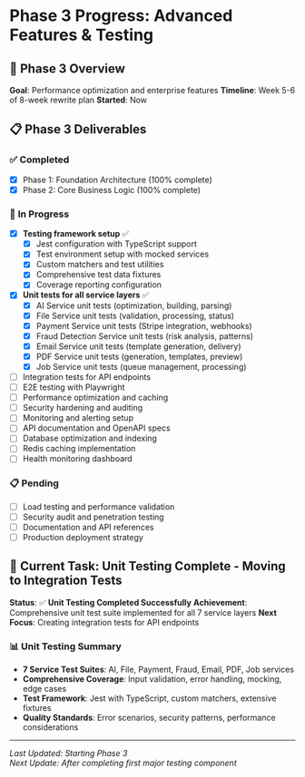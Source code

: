 # Phase 3 Progress: Advanced Features & Testing

## 🎯 Phase 3 Overview
**Goal**: Performance optimization and enterprise features
**Timeline**: Week 5-6 of 8-week rewrite plan
**Started**: Now

## 📋 Phase 3 Deliverables

### ✅ **Completed**
- [x] Phase 1: Foundation Architecture (100% complete)
- [x] Phase 2: Core Business Logic (100% complete)

### 🚧 **In Progress**
- [x] **Testing framework setup** ✅
  - [x] Jest configuration with TypeScript support
  - [x] Test environment setup with mocked services
  - [x] Custom matchers and test utilities
  - [x] Comprehensive test data fixtures
  - [x] Coverage reporting configuration
- [x] **Unit tests for all service layers** ✅
  - [x] AI Service unit tests (optimization, building, parsing)
  - [x] File Service unit tests (validation, processing, status)
  - [x] Payment Service unit tests (Stripe integration, webhooks)
  - [x] Fraud Detection Service unit tests (risk analysis, patterns)
  - [x] Email Service unit tests (template generation, delivery)
  - [x] PDF Service unit tests (generation, templates, preview)
  - [x] Job Service unit tests (queue management, processing)
- [ ] Integration tests for API endpoints
- [ ] E2E testing with Playwright
- [ ] Performance optimization and caching
- [ ] Security hardening and auditing
- [ ] Monitoring and alerting setup
- [ ] API documentation and OpenAPI specs
- [ ] Database optimization and indexing
- [ ] Redis caching implementation
- [ ] Health monitoring dashboard

### 📋 **Pending**
- [ ] Load testing and performance validation
- [ ] Security audit and penetration testing
- [ ] Documentation and API references
- [ ] Production deployment strategy

## 🔄 Current Task: Unit Testing Complete - Moving to Integration Tests

**Status**: ✅ **Unit Testing Completed Successfully**
**Achievement**: Comprehensive unit test suite implemented for all 7 service layers
**Next Focus**: Creating integration tests for API endpoints

### 📊 **Unit Testing Summary**
- **7 Service Test Suites**: AI, File, Payment, Fraud, Email, PDF, Job services
- **Comprehensive Coverage**: Input validation, error handling, mocking, edge cases
- **Test Framework**: Jest with TypeScript, custom matchers, extensive fixtures
- **Quality Standards**: Error scenarios, security patterns, performance considerations

---

*Last Updated: Starting Phase 3*  
*Next Update: After completing first major testing component*